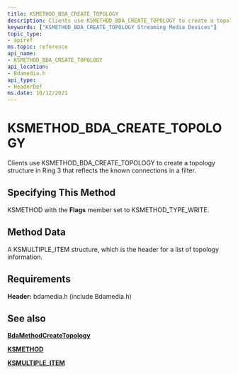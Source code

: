 ```yaml
---
title: KSMETHOD_BDA_CREATE_TOPOLOGY
description: Clients use KSMETHOD_BDA_CREATE_TOPOLOGY to create a topology structure in Ring 3 that reflects the known connections in a filter.
keywords: ["KSMETHOD_BDA_CREATE_TOPOLOGY Streaming Media Devices"]
topic_type:
- apiref
ms.topic: reference
api_name:
- KSMETHOD_BDA_CREATE_TOPOLOGY
api_location:
- Bdamedia.h
api_type:
- HeaderDef
ms.date: 10/12/2021
---
```


# KSMETHOD_BDA_CREATE_TOPOLOGY

Clients use KSMETHOD_BDA_CREATE_TOPOLOGY to create a topology structure in Ring 3 that reflects the known connections in a filter.

## Specifying This Method

KSMETHOD with the **Flags** member set to KSMETHOD_TYPE_WRITE.

## Method Data

A KSMULTIPLE_ITEM structure, which is the header for a list of topology information.

## Requirements

**Header:** bdamedia.h (include Bdamedia.h)

## See also

[**BdaMethodCreateTopology**](/windows-hardware/drivers/ddi/bdasup/nf-bdasup-bdamethodcreatetopology)

[**KSMETHOD**](./ksmethod-structure.md)

[**KSMULTIPLE_ITEM**](/windows-hardware/drivers/ddi/ks/ns-ks-ksmultiple_item)

